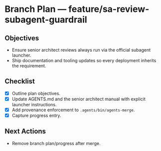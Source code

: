# Branch Plan — feature/sa-review-subagent-guardrail

## Objectives
- Ensure senior architect reviews always run via the official subagent launcher.
- Ship documentation and tooling updates so every deployment inherits the requirement.

## Checklist
- [x] Outline plan objectives.
- [x] Update AGENTS.md and the senior architect manual with explicit launcher instructions.
- [x] Add provenance enforcement to `.agents/bin/agents-merge`.
- [x] Capture progress entry.

## Next Actions
- Remove branch plan/progress after merge.
